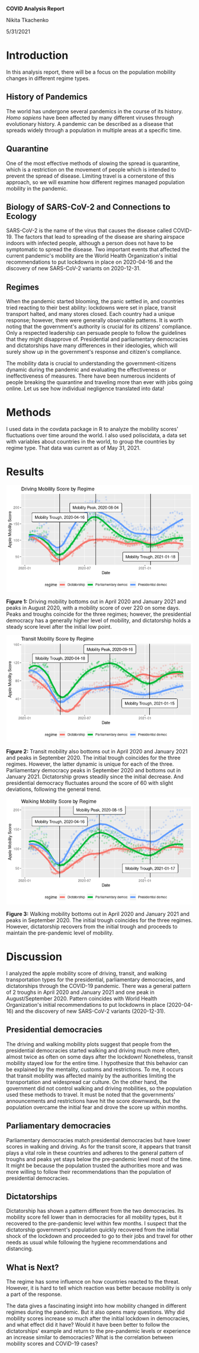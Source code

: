 **COVID Analysis Report**

Nikita Tkachenko

5/31/2021

# Introduction

In this analysis report, there will be a focus on the population mobility changes in different regime types.

## History of Pandemics

The world has undergone several pandemics in the course of its history. _Homo sapiens_ have been affected by many different viruses through evolutionary history. A pandemic can be described as a disease that spreads widely through a population in multiple areas at a specific time.

## Quarantine

One of the most effective methods of slowing the spread is quarantine, which is a restriction on the movement of people which is intended to prevent the spread of disease. Limiting travel is a cornerstone of this approach, so we will examine how different regimes managed population mobility in the pandemic.

## Biology of SARS-CoV-2 and Connections to Ecology

SARS-CoV-2 is the name of the virus that causes the disease called COVID-19. The factors that lead to spreading of the disease are sharing airspace indoors with infected people, although a person does not have to be symptomatic to spread the disease. Two important events that affected the current pandemic&#39;s mobility are the World Health Organization&#39;s initial recommendations to put lockdowns in place on 2020-04-16 and the discovery of new SARS-CoV-2 variants on 2020-12-31.

## Regimes

When the pandemic started blooming, the panic settled in, and countries tried reacting to their best ability: lockdowns were set in place, transit transport halted, and many stores closed. Each country had a unique response; however, there were generally observable patterns. It is worth noting that the government&#39;s authority is crucial for its citizens&#39; compliance. Only a respected leadership can persuade people to follow the guidelines that they might disapprove of. Presidential and parliamentary democracies and dictatorships have many differences in their ideologies, which will surely show up in the government&#39;s response and citizen&#39;s compliance.

The mobility data is crucial to understanding the government-citizens dynamic during the pandemic and evaluating the effectiveness or ineffectiveness of measures. There have been numerous incidents of people breaking the quarantine and traveling more than ever with jobs going online. Let us see how individual negligence translated into data!

# Methods

I used data in the covdata package in R to analyze the mobility scores&#39; fluctuations over time around the world. I also used poliscidata, a data set with variables about countries in the world, to group the countries by regime type. That data was current as of May 31, 2021.

# Results

![](assets/image001.png)

**Figure 1:** Driving mobility bottoms out in April 2020 and January 2021 and peaks in August 2020, with a mobility score of over 220 on some days. Peaks and troughs coincide for the three regimes; however, the presidential democracy has a generally higher level of mobility, and dictatorship holds a steady score level after the initial low point.

![](assets/image003.png)

**Figure 2:** Transit mobility also bottoms out in April 2020 and January 2021 and peaks in September 2020. The initial trough coincides for the three regimes. However, the latter dynamic is unique for each of the three. Parliamentary democracy peaks in September 2020 and bottoms out in January 2021. Dictatorship grows steadily since the initial decrease. And presidential democracy fluctuates around the score of 60 with slight deviations, following the general trend.

![](assets/image005.png) 

**Figure 3:** Walking mobility bottoms out in April 2020 and January 2021 and peaks in September 2020. The initial trough coincides for the three regimes. However, dictatorship recovers from the initial trough and proceeds to maintain the pre-pandemic level of mobility.

# Discussion

I analyzed the apple mobility score of driving, transit, and walking transportation types for the presidential, parliamentary democracies, and dictatorships through the COVID-19 pandemic. There was a general pattern of 2 troughs in April 2020 and January 2021 and one peak in August/September 2020. Pattern coincides with World Health Organization&#39;s initial recommendations to put lockdowns in place (2020-04-16) and the discovery of new SARS-CoV-2 variants (2020-12-31).

## Presidential democracies

The driving and walking mobility plots suggest that people from the presidential democracies started walking and driving much more often, almost twice as often on some days after the lockdown! Nonetheless, transit mobility stayed low for the entire time. I hypothesize that this behavior can be explained by the mentality, customs and restrictions. To me, it occurs that transit mobility was affected mainly by the authorities limiting the transportation and widespread car culture. On the other hand, the government did not control walking and driving mobilities, so the population used these methods to travel. It must be noted that the governments&#39; announcements and restrictions have hit the score downwards, but the population overcame the initial fear and drove the score up within months.

## Parliamentary democracies

Parliamentary democracies match presidential democracies but have lower scores in walking and driving. As for the transit score, it appears that transit plays a vital role in these countries and adheres to the general pattern of troughs and peaks yet stays below the pre-pandemic level most of the time. It might be because the population trusted the authorities more and was more willing to follow their recommendations than the population of presidential democracies.

## Dictatorships

Dictatorship has shown a pattern different from the two democracies. Its mobility score fell lower than in democracies for all mobility types, but it recovered to the pre-pandemic level within few months. I suspect that the dictatorship government&#39;s population quickly recovered from the initial shock of the lockdown and proceeded to go to their jobs and travel for other needs as usual while following the hygiene recommendations and distancing.

## What is Next?

The regime has some influence on how countries reacted to the threat. However, it is hard to tell which reaction was better because mobility is only a part of the response.

The data gives a fascinating insight into how mobility changed in different regimes during the pandemic. But it also opens many questions. Why did mobility scores increase so much after the initial lockdown in democracies, and what effect did it have? Would it have been better to follow the dictatorships&#39; example and return to the pre-pandemic levels or experience an increase similar to democracies? What is the correlation between mobility scores and COViD-19 cases?
